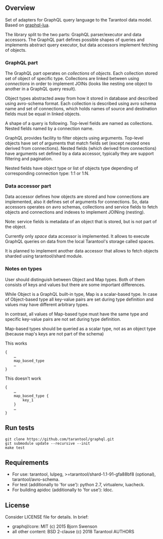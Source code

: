 ## Overview

Set of adapters for GraphQL query language to the Tarantool data model. Based
on [graphql-lua](https://github.com/bjornbytes/graphql-lua).

The library split to the two parts: GraphQL parser/executor and data accessors.
The GraphQL part defines possible shapes of queries and implements abstract
query executor, but data accessors implement fetching of objects.

### GraphQL part

The GraphQL part operates on *collections* of *objects*. Each collection stored
set of object of specific type. Collections are linked between using
*connections* in order to implement JOINs (looks like nesting one object to
another in a GraphQL query result).

Object types abstracted away from how it stored in database and described using
avro-schema format. Each collection is described using avro schema name and set
of connections, which holds names of source and destination fields must be
equal in linked objects.

A shape of a query is following. Top-level fields are named as collections.
Nested fields named by a connection name.

GraphQL provides facility to filter objects using arguments. Top-level objects
have set of arguments that match fields set (except nested ones derived from
connections). Nested fields (which derived from connections) have arguments set
defined by a data accessor, typically they are support filtering and
pagination.

Nested fields have object type or list of objects type depending of
corresponding connection type: 1:1 or 1:N.

### Data accessor part

Data accessor defines how objects are stored and how connections are
implemented, also it defines set of arguments for connections. So, data
accessors operates on avro schemas, collections and service fields to fetch
objects and connections and indexes to implement JOINing (nesting).

Note: service fields is metadata of an object that is stored, but is not part
of the object.

Currently only *space* data accessor is implemented. It allows to execute
GraphQL queries on data from the local Tarantool's storage called spaces.

It is planned to implement another data accessor that allows to fetch objects
sharded using tarantool/shard module.

### Notes on types

User should distinguish between Object and Map types. Both of them consists of
keys and values but there are some important differences.

While Object is a GraphQL
built-in type, Map is a scalar-based type. In case of Object-based type
all key-value pairs are set during type definition and values may have different 
arbitrary types.

In contrast, all values of Map-based type must have the same
type and specific key-value pairs are not set during type definition.

Map-based types should be queried as a scalar type, not as an object type
(because map's keys are not part of the schema)


This works
```
{
    …
    map_based_type
    …
}
```

This doesn't work
```
{
    …
    map_based_type {
        key_1
    }
    …
}
```
## Run tests

```
git clone https://github.com/tarantool/graphql.git
git submodule update --recursive --init
make test
```

## Requirements

* For use: tarantool, lulpeg, >=tarantool/shard-1.1-91-gfa88bf8 (optional), 
  tarantool/avro-schema.
* For test (additionally to 'for use'): python 2.7, virtualenv, luacheck.
* For building apidoc (additionally to 'for use'): ldoc.

## License

Consider LICENSE file for details. In brief:

* graphql/core: MIT (c) 2015 Bjorn Swenson
* all other content: BSD 2-clause (c) 2018 Tarantool AUTHORS
